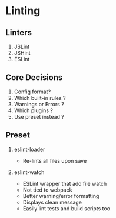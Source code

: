 # Linting 

## Linters

1. JSLint
2. JSHint
3. ESLint

## Core Decisions 

1. Config format?
2. Which built-in rules ?
3. Warnings or Errors ?
4. Which plugins ?
5. Use preset instead ?

## Preset

1. eslint-loader
	- Re-lints all files upon save
	
2. eslint-watch
	- ESLint wrapper that add file watch
	- Not tied to webpack
	- Better warning/error formatting
	- Displays clean message
	- Easily lint tests and build scripts too
	
	